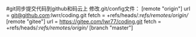 
#git同步提交代码到github和码云上
修改.git/config文件：
[remote "origin"]
	url = git@github.com:lwrr/coding.git
	fetch = +refs/heads/*:refs/remotes/origin/*
[remote "gitee"]
	url = https://gitee.com/lwr77/coding.git
	fetch = +refs/heads/*:refs/remotes/origin/*
[branch "master"]
